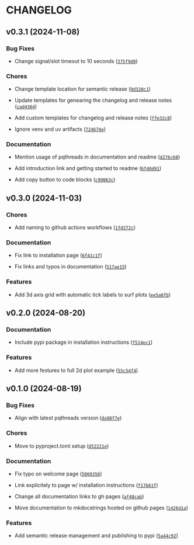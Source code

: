 # CHANGELOG

## v0.3.1 (2024-11-08)

### Bug Fixes

* Change signal/slot timeout to 10 seconds ([`375f9d0`](https://github.com/swvanbuuren/mlpyqtgraph/commit/375f9d0e71b238924d6fa7e7b1e2594b67875dfc))

### Chores

* Change template location for semantic release ([`9d320c1`](https://github.com/swvanbuuren/mlpyqtgraph/commit/9d320c1b0ca7acfd4c39433137fef6063e7ea89a))

* Update templates for genearing the changelog and release notes ([`cad4364`](https://github.com/swvanbuuren/mlpyqtgraph/commit/cad43649c37355ed84e7f0c37e9071e7d9d3e06a))

* Add custom templates for changelog and release notes ([`ffe32c8`](https://github.com/swvanbuuren/mlpyqtgraph/commit/ffe32c8d704d719480de011d996922f0ebae07de))

* Ignore venv and uv artifacts ([`724674e`](https://github.com/swvanbuuren/mlpyqtgraph/commit/724674e9d36c43af1a84889355442cdf4a366c2b))

### Documentation

* Mention usage of pqthreads in documentation and readme ([`d276c68`](https://github.com/swvanbuuren/mlpyqtgraph/commit/d276c689311fdcc53cd2fca286f556753f723352))

* Add introduction link and getting started to readme ([`6f40d91`](https://github.com/swvanbuuren/mlpyqtgraph/commit/6f40d91bb356f7aac637e5d627c9ad574a82635e))

* Add copy button to code blocks ([`c99063c`](https://github.com/swvanbuuren/mlpyqtgraph/commit/c99063c1101721043051ccc1c1e88f0fb95df669))
## v0.3.0 (2024-11-03)

### Chores

* Add naming to github actions workflows ([`1fd272c`](https://github.com/swvanbuuren/mlpyqtgraph/commit/1fd272c647f92c539ca020e84e7ea2bcf62e23c6))

### Documentation

* Fix link to installation page ([`6f41c1f`](https://github.com/swvanbuuren/mlpyqtgraph/commit/6f41c1f7f5ca2cf7a2c39bb36e5038f25ae814bc))

* Fix links and typos in documentation ([`517ae15`](https://github.com/swvanbuuren/mlpyqtgraph/commit/517ae154b340cc9ff60cdaeb7be5928e98532609))

### Features

* Add 3d axis grid with automatic tick labels to surf plots ([`ee5a6fb`](https://github.com/swvanbuuren/mlpyqtgraph/commit/ee5a6fbc8423392360c62338c8357ba22f2f9f96))
## v0.2.0 (2024-08-20)

### Documentation

* Include pypi package in installation instructions ([`f514ec1`](https://github.com/swvanbuuren/mlpyqtgraph/commit/f514ec179daa10414a077025876382ab2d03e335))

### Features

* Add more festures to full 2d plot example ([`55c54f4`](https://github.com/swvanbuuren/mlpyqtgraph/commit/55c54f410f34eaf369357edeeb3758301e22efdc))
## v0.1.0 (2024-08-19)

### Bug Fixes

* Align with latest pqthreads version ([`da98f7e`](https://github.com/swvanbuuren/mlpyqtgraph/commit/da98f7e9f18e14cf22f5f0a9369628a02ed6dc3f))

### Chores

* Move to pyproject.toml setup ([`d52221e`](https://github.com/swvanbuuren/mlpyqtgraph/commit/d52221ec07ebc6708653baec8d746acbb4cf684e))

### Documentation

* Fix typo on welcome page ([`5069356`](https://github.com/swvanbuuren/mlpyqtgraph/commit/5069356916a23558427732bf8f1dd9beebaedc69))

* Link explicitely to page w/ installation instructions ([`f17b61f`](https://github.com/swvanbuuren/mlpyqtgraph/commit/f17b61f0ccfa95976ea482eea317e09ec2222cf8))

* Change all documentation links to gh pages ([`af48cab`](https://github.com/swvanbuuren/mlpyqtgraph/commit/af48cabdd4bacb58a572a0a1e55eedc5463717fc))

* Move documentation to mkdocstrings hosted on github pages ([`1426d1a`](https://github.com/swvanbuuren/mlpyqtgraph/commit/1426d1a3ae8cf6e1007b102a02199986d9d80a98))

### Features

* Add semantic release management and publishing to pypi ([`5a44c92`](https://github.com/swvanbuuren/mlpyqtgraph/commit/5a44c9231df5848f7092a3c263075ccad197e82b))
